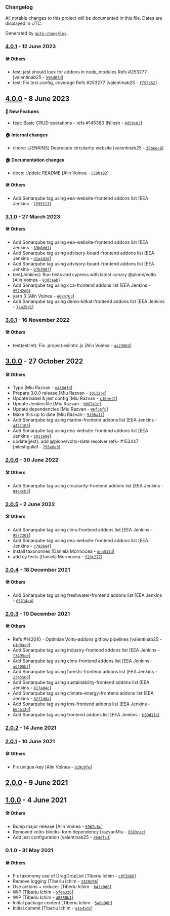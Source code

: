 ### Changelog

All notable changes to this project will be documented in this file. Dates are displayed in UTC.

Generated by [`auto-changelog`](https://github.com/CookPete/auto-changelog).

### [4.0.1](https://github.com/eea/volto-taxonomy/compare/4.0.0...4.0.1) - 12 June 2023

#### :hammer_and_wrench: Others

- test: jest should look for addons in node_modules Refs #253277 [valentinab25 - [`596d0fd`](https://github.com/eea/volto-taxonomy/commit/596d0fdc2612414e633a534a519c14e8c082911d)]
- test: Fix test config, coverage Refs #253277 [valentinab25 - [`f757b52`](https://github.com/eea/volto-taxonomy/commit/f757b52400e25f00318babe7d883224fbb4e61b9)]
## [4.0.0](https://github.com/eea/volto-taxonomy/compare/3.1.0...4.0.0) - 8 June 2023

#### :rocket: New Features

- feat: Basic CRUD operations - refs #145360 [Nilesh - [`9d50c83`](https://github.com/eea/volto-taxonomy/commit/9d50c8374b5898918f8920a4482eec430aa7b51b)]

#### :house: Internal changes

- chore: [JENKINS] Deprecate circularity website [valentinab25 - [`39beec8`](https://github.com/eea/volto-taxonomy/commit/39beec84ea90086ffee1eae761d61f142955592e)]

#### :house: Documentation changes

- docs: Update README [Alin Voinea - [`519ba92`](https://github.com/eea/volto-taxonomy/commit/519ba92295017ec76612d4229909f1091c3743a0)]

#### :hammer_and_wrench: Others

- Add Sonarqube tag using eea-website-frontend addons list [EEA Jenkins - [`7f95f13`](https://github.com/eea/volto-taxonomy/commit/7f95f13086751a309cd7066dc7f87404352e715d)]
### [3.1.0](https://github.com/eea/volto-taxonomy/compare/3.0.1...3.1.0) - 27 March 2023

#### :hammer_and_wrench: Others

- Add Sonarqube tag using eea-website-frontend addons list [EEA Jenkins - [`89b0dd1`](https://github.com/eea/volto-taxonomy/commit/89b0dd10543c5484edadd42461d99e2b0205c79c)]
- Add Sonarqube tag using advisory-board-frontend addons list [EEA Jenkins - [`d1a4d3d`](https://github.com/eea/volto-taxonomy/commit/d1a4d3d0444da8e5d002b81b5752123598ed52aa)]
- Add Sonarqube tag using advisory-board-frontend addons list [EEA Jenkins - [`b7b3007`](https://github.com/eea/volto-taxonomy/commit/b7b3007648f9ca21b1cdf55535ec24a9fe6cffe0)]
- test(Jenkins): Run tests and cypress with latest canary @plone/volto [Alin Voinea - [`83d3aab`](https://github.com/eea/volto-taxonomy/commit/83d3aaba78f7a700acb55b24343178e7a8cc76f6)]
- Add Sonarqube tag using cca-frontend addons list [EEA Jenkins - [`957d2d0`](https://github.com/eea/volto-taxonomy/commit/957d2d01e3cafda406855dc9976e4b0019e52d1f)]
- yarn 3 [Alin Voinea - [`e684763`](https://github.com/eea/volto-taxonomy/commit/e6847634087ad80f3c37e00673d2c604d7c646e4)]
- Add Sonarqube tag using demo-kitkat-frontend addons list [EEA Jenkins - [`7aa25d1`](https://github.com/eea/volto-taxonomy/commit/7aa25d110a95f05c8b301e1b3a6d90857bb44620)]
### [3.0.1](https://github.com/eea/volto-taxonomy/compare/3.0.0...3.0.1) - 16 November 2022

#### :hammer_and_wrench: Others

- test(estlint): Fix .project.eslintrc.js [Alin Voinea - [`aa2306d`](https://github.com/eea/volto-taxonomy/commit/aa2306daba9c325492310023ce694aece1020dcd)]
## [3.0.0](https://github.com/eea/volto-taxonomy/compare/2.0.6...3.0.0) - 27 October 2022

#### :hammer_and_wrench: Others

- Typo [Miu Razvan - [`e418dfd`](https://github.com/eea/volto-taxonomy/commit/e418dfd1d582edea3c964f03f634279939cc1ce0)]
- Prepare 3.0.0 release [Miu Razvan - [`10112bc`](https://github.com/eea/volto-taxonomy/commit/10112bccdd9e9a9104129339b6379d94c8cee4c1)]
- Update babel & jest config [Miu Razvan - [`c16eef2`](https://github.com/eea/volto-taxonomy/commit/c16eef2469a9b4ee1b3e30a093cfda9a99dd334c)]
- Update Jenkinsfile [Miu Razvan - [`b087e1c`](https://github.com/eea/volto-taxonomy/commit/b087e1c26e228e1bd24ac8c371e5d1bf6f185d9c)]
- Update dependencies [Miu Razvan - [`96f36f5`](https://github.com/eea/volto-taxonomy/commit/96f36f5fd541ec908db1730bf1cd063fc2a6c4e2)]
- Make this up to date [Miu Razvan - [`9396a11`](https://github.com/eea/volto-taxonomy/commit/9396a11609f17e817fe4cadb7a902c4948b115d1)]
- Add Sonarqube tag using marine-frontend addons list [EEA Jenkins - [`a451103`](https://github.com/eea/volto-taxonomy/commit/a451103ca7a4e8c02e6d27b05a3b0a4886194554)]
- Add Sonarqube tag using eea-website-frontend addons list [EEA Jenkins - [`1011e0e`](https://github.com/eea/volto-taxonomy/commit/1011e0ee51a141da5c601809910ce39df1581615)]
- update(jest): add @plone/volto-slate resolver refs- #153447 [nileshgulia1 - [`795e8e3`](https://github.com/eea/volto-taxonomy/commit/795e8e3881837df4cf681f028b1976d032697afd)]
### [2.0.6](https://github.com/eea/volto-taxonomy/compare/2.0.5...2.0.6) - 30 June 2022

#### :hammer_and_wrench: Others

- Add Sonarqube tag using circularity-frontend addons list [EEA Jenkins - [`84e4cb3`](https://github.com/eea/volto-taxonomy/commit/84e4cb3c585b8cd85e4dc36dcd5b941a1d4afe5a)]
### [2.0.5](https://github.com/eea/volto-taxonomy/compare/2.0.4...2.0.5) - 2 June 2022

#### :hammer_and_wrench: Others

- Add Sonarqube tag using clms-frontend addons list [EEA Jenkins - [`9577201`](https://github.com/eea/volto-taxonomy/commit/95772011aeb92226a69bb76abdfb487589a99ece)]
- Add Sonarqube tag using eea-website-frontend addons list [EEA Jenkins - [`c7928a4`](https://github.com/eea/volto-taxonomy/commit/c7928a481f539d5ae28534cb8de1d840e877fe02)]
- install taxonomies [Daniela Mormocea - [`dea513d`](https://github.com/eea/volto-taxonomy/commit/dea513dafda72bf9a632480e5fcf0f19cf97bdfd)]
- add cy tests [Daniela Mormocea - [`f28c277`](https://github.com/eea/volto-taxonomy/commit/f28c277b8883943051368bb6743402190328465c)]
### [2.0.4](https://github.com/eea/volto-taxonomy/compare/2.0.3...2.0.4) - 18 December 2021

#### :hammer_and_wrench: Others

- Add Sonarqube tag using freshwater-frontend addons list [EEA Jenkins - [`03214e4`](https://github.com/eea/volto-taxonomy/commit/03214e4b514be0901b33c9739aba98ff571b882d)]
### [2.0.3](https://github.com/eea/volto-taxonomy/compare/2.0.2...2.0.3) - 10 December 2021

#### :hammer_and_wrench: Others

- Refs #142010 - Optimize Volto-addons gitflow pipelines [valentinab25 - [`e1d0acd`](https://github.com/eea/volto-taxonomy/commit/e1d0acdb0ab9d363ede9166427a8daec802cf942)]
- Add Sonarqube tag using industry-frontend addons list [EEA Jenkins - [`f3495ce`](https://github.com/eea/volto-taxonomy/commit/f3495ceda624e3a1cfdd015d8f4be38b0d14196a)]
- Add Sonarqube tag using clms-frontend addons list [EEA Jenkins - [`ad405b2`](https://github.com/eea/volto-taxonomy/commit/ad405b2793da781b502db3d70a2a36141360c9ac)]
- Add Sonarqube tag using forests-frontend addons list [EEA Jenkins - [`23a556d`](https://github.com/eea/volto-taxonomy/commit/23a556d8ac59fa8d92c42a9e2d681c660e612ae8)]
- Add Sonarqube tag using sustainability-frontend addons list [EEA Jenkins - [`817a04c`](https://github.com/eea/volto-taxonomy/commit/817a04c7a7b658e127d5ae7f322828b221abf364)]
- Add Sonarqube tag using climate-energy-frontend addons list [EEA Jenkins - [`82f2dda`](https://github.com/eea/volto-taxonomy/commit/82f2dda3094656ba6ddb21d5dec6b5905b19fc65)]
- Add Sonarqube tag using ims-frontend addons list [EEA Jenkins - [`b6ab12d`](https://github.com/eea/volto-taxonomy/commit/b6ab12dc89e48525e2409b16008ee0f6ad578f12)]
- Add Sonarqube tag using frontend addons list [EEA Jenkins - [`b89d11c`](https://github.com/eea/volto-taxonomy/commit/b89d11cd62cb6a9afa90952cc9c09d01aadd6297)]
### [2.0.2](https://github.com/eea/volto-taxonomy/compare/2.0.1...2.0.2) - 14 June 2021

### [2.0.1](https://github.com/eea/volto-taxonomy/compare/2.0.0...2.0.1) - 10 June 2021

#### :hammer_and_wrench: Others

- Fix unique-key [Alin Voinea - [`b19c9fe`](https://github.com/eea/volto-taxonomy/commit/b19c9fe2bb535254dd1d3f722199ee0badd7b33b)]
## [2.0.0](https://github.com/eea/volto-taxonomy/compare/1.0.0...2.0.0) - 9 June 2021

## [1.0.0](https://github.com/eea/volto-taxonomy/compare/0.1.0...1.0.0) - 4 June 2021

#### :hammer_and_wrench: Others

- Bump major release [Alin Voinea - [`5967c8c`](https://github.com/eea/volto-taxonomy/commit/5967c8c1db4b3540f94da6c7abc72941dd6eac60)]
- Removed volto-blocks-form dependency [razvanMiu - [`9583cec`](https://github.com/eea/volto-taxonomy/commit/9583cec4b9571c30678037b549843d305f345d3a)]
- Add jest configuration [valentinab25 - [`db4dfc3`](https://github.com/eea/volto-taxonomy/commit/db4dfc3f9d2dd6ba5493273ba914cfc4f8a5ce94)]
### 0.1.0 - 31 May 2021

#### :hammer_and_wrench: Others

- Fix taxonomy use of DragDropList [Tiberiu Ichim - [`c0f2b66`](https://github.com/eea/volto-taxonomy/commit/c0f2b6635d23fd8ee2c193698925be7667ae9370)]
- Remove logging [Tiberiu Ichim - [`2420d96`](https://github.com/eea/volto-taxonomy/commit/2420d96b538634d3b02bd6f56e2a99cc9ba7be17)]
- Use actions + reducer [Tiberiu Ichim - [`b43c0d0`](https://github.com/eea/volto-taxonomy/commit/b43c0d02ae676c96e32044c415da1315ade1120f)]
- WIP [Tiberiu Ichim - [`5fea336`](https://github.com/eea/volto-taxonomy/commit/5fea33634c72f73f31ae629e1a32701e5898572b)]
- WIP [Tiberiu Ichim - [`d8888b1`](https://github.com/eea/volto-taxonomy/commit/d8888b183f6f61f9532e4d0f2f3d2424915320e6)]
- Initial package content [Tiberiu Ichim - [`5a0e90b`](https://github.com/eea/volto-taxonomy/commit/5a0e90b3e493790567e30c9c8d4bd15a29991c9d)]
- Initial commit [Tiberiu Ichim - [`a16d5d2`](https://github.com/eea/volto-taxonomy/commit/a16d5d2e36ad2a517b0c832eb0e5e86caaedc063)]
